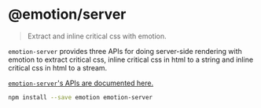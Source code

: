 # @emotion/server

> Extract and inline critical css with emotion.

`emotion-server` provides three APIs for doing server-side rendering with emotion to extract critical css, inline critical css in html to a string and inline critical css in html to a stream.

[`emotion-server`'s APIs are documented here.](https://emotion.sh/docs/ssr)

```bash
npm install --save emotion emotion-server
```
